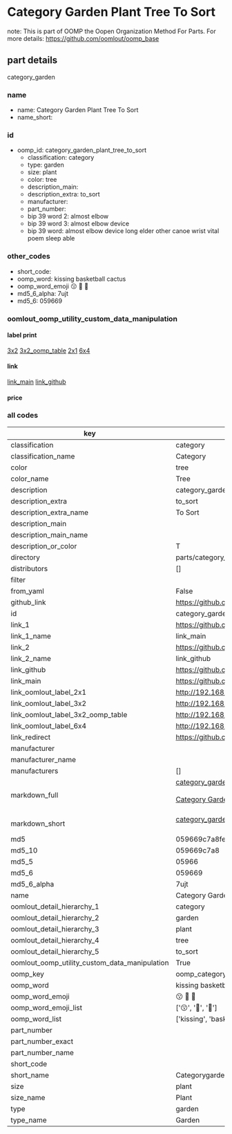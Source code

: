 # Category Garden Plant Tree To Sort  

note: This is part of OOMP the Oopen Organization Method For Parts. For more details: https://github.com/oomlout/oomp_base

##  part details
  



category_garden



### name
* name: Category Garden Plant Tree To Sort
* name_short: 
### id
* oomp_id: category_garden_plant_tree_to_sort
  * classification: category
  * type: garden
  * size: plant
  * color: tree
  * description_main: 
  * description_extra: to_sort
  * manufacturer: 
  * part_number: 
  * bip 39 word 2: almost elbow
  * bip 39 word 3: almost elbow device
  * bip 39 word: almost elbow device long elder other canoe wrist vital poem sleep able

### other_codes
* short_code: 
* oomp_word: kissing basketball cactus
* oomp_word_emoji :kissing: :basketball: :cactus:
* md5_6_alpha: 7ujt
* md5_6: 059669






### oomlout_oomp_utility_custom_data_manipulation
#### label print
[3x2](http://192.168.1.245:1112/?label=oomp%207ujt)
[3x2_oomp_table](http://192.168.1.108:1112/?label=oomp%207ujt)
[2x1](http://192.168.1.242:1112/?label=oomp%207ujt)
[6x4](http://192.168.1.55:1112/?label=oomp%207ujt)    

#### link

[link_main](https://github.com/oomlout/oomlout_oomp_version_1_messy/tree/main/parts/category_garden_plant_tree_to_sort) [link_github](https://github.com/oomlout/oomlout_oomp_version_1_messy/tree/main/parts/category_garden_plant_tree_to_sort)                             

#### price







### all codes 
| key | value |  
| --- | --- |  
| classification | category |  
| classification_name | Category |  
| color | tree |  
| color_name | Tree |  
| description | category_garden |  
| description_extra | to_sort |  
| description_extra_name | To Sort |  
| description_main |  |  
| description_main_name |  |  
| description_or_color | T  |  
| directory | parts/category_garden_plant_tree_to_sort |  
| distributors | [] |  
| filter |  |  
| from_yaml | False |  
| github_link | https://github.com/oomlout/oomlout_oomp_part_src/tree/main/parts/category_garden_plant_tree_to_sort |  
| id | category_garden_plant_tree_to_sort |  
| link_1 | https://github.com/oomlout/oomlout_oomp_version_1_messy/tree/main/parts/category_garden_plant_tree_to_sort |  
| link_1_name | link_main |  
| link_2 | https://github.com/oomlout/oomlout_oomp_version_1_messy/tree/main/parts/category_garden_plant_tree_to_sort |  
| link_2_name | link_github |  
| link_github | https://github.com/oomlout/oomlout_oomp_version_1_messy/tree/main/parts/category_garden_plant_tree_to_sort |  
| link_main | https://github.com/oomlout/oomlout_oomp_version_1_messy/tree/main/parts/category_garden_plant_tree_to_sort |  
| link_oomlout_label_2x1 | http://192.168.1.242:1112/?label=oomp%207ujt |  
| link_oomlout_label_3x2 | http://192.168.1.245:1112/?label=oomp%207ujt |  
| link_oomlout_label_3x2_oomp_table | http://192.168.1.108:1112/?label=oomp%207ujt |  
| link_oomlout_label_6x4 | http://192.168.1.55:1112/?label=oomp%207ujt |  
| link_redirect | https://github.com/oomlout/oomlout_oomp_version_1_messy/tree/main/parts/category_garden_plant_tree_to_sort |  
| manufacturer |  |  
| manufacturer_name |  |  
| manufacturers | [] |  
| markdown_full | [category_garden_plant_tree_to_sort](none)<br>[](none)<br>[Category Garden Plant Tree To Sort](none)<br><br> |  
| markdown_short | [category_garden_plant_tree_to_sort](none)<br><br> |  
| md5 | 059669c7a8fe64327423a83c7951c836 |  
| md5_10 | 059669c7a8 |  
| md5_5 | 05966 |  
| md5_6 | 059669 |  
| md5_6_alpha | 7ujt |  
| name | Category Garden Plant Tree To Sort |  
| oomlout_detail_hierarchy_1 | category |  
| oomlout_detail_hierarchy_2 | garden |  
| oomlout_detail_hierarchy_3 | plant |  
| oomlout_detail_hierarchy_4 | tree |  
| oomlout_detail_hierarchy_5 | to_sort |  
| oomlout_oomp_utility_custom_data_manipulation | True |  
| oomp_key | oomp_category_garden_plant_tree_to_sort |  
| oomp_word | kissing basketball cactus |  
| oomp_word_emoji | :kissing: :basketball: :cactus: |  
| oomp_word_emoji_list | [':kissing:', ':basketball:', ':cactus:'] |  
| oomp_word_list | ['kissing', 'basketball', 'cactus'] |  
| part_number |  |  
| part_number_exact |  |  
| part_number_name |  |  
| short_code |  |  
| short_name | Categorygarden |  
| size | plant |  
| size_name | Plant |  
| type | garden |  
| type_name | Garden |  

